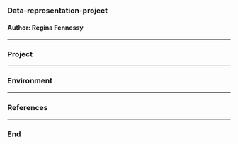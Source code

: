 ### Data-representation-project

#### Author: Regina Fennessy

***

### Project


***

### Environment


***



### References




***

### End